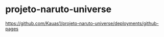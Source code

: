 ﻿# projeto-naruto-universe

[https://github.com/Kauas1/projeto-naruto-universe/deployments/github-pages
](https://kauas1.github.io/projeto-naruto-universe/)
